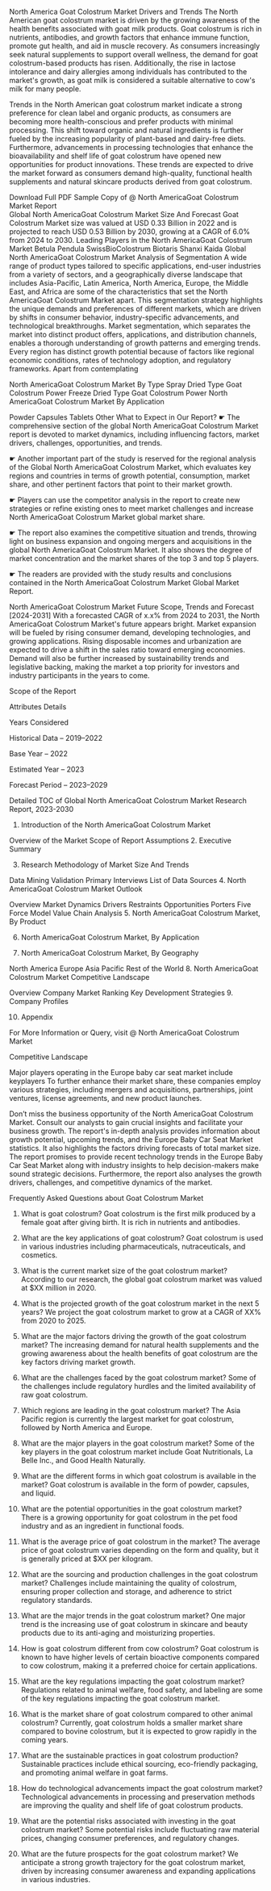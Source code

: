 North America Goat Colostrum Market Drivers and Trends
The North American goat colostrum market is driven by the growing awareness of the health benefits associated with goat milk products. Goat colostrum is rich in nutrients, antibodies, and growth factors that enhance immune function, promote gut health, and aid in muscle recovery. As consumers increasingly seek natural supplements to support overall wellness, the demand for goat colostrum-based products has risen. Additionally, the rise in lactose intolerance and dairy allergies among individuals has contributed to the market's growth, as goat milk is considered a suitable alternative to cow's milk for many people.

Trends in the North American goat colostrum market indicate a strong preference for clean label and organic products, as consumers are becoming more health-conscious and prefer products with minimal processing. This shift toward organic and natural ingredients is further fueled by the increasing popularity of plant-based and dairy-free diets. Furthermore, advancements in processing technologies that enhance the bioavailability and shelf life of goat colostrum have opened new opportunities for product innovations. These trends are expected to drive the market forward as consumers demand high-quality, functional health supplements and natural skincare products derived from goat colostrum.

Download Full PDF Sample Copy of @ North AmericaGoat Colostrum Market Report  
Global North AmericaGoat Colostrum Market Size And Forecast
Goat Colostrum Market size was valued at USD 0.33 Billion in 2022 and is projected to reach USD 0.53 Billion by 2030, growing at a CAGR of 6.0% from 2024 to 2030.
Leading Players in the North AmericaGoat Colostrum Market
Betula Pendula
SwissBioColostrum
Biotaris
Shanxi Kaida
Global North AmericaGoat Colostrum Market Analysis of Segmentation
A wide range of product types tailored to specific applications, end-user industries from a variety of sectors, and a geographically diverse landscape that includes Asia-Pacific, Latin America, North America, Europe, the Middle East, and Africa are some of the characteristics that set the North AmericaGoat Colostrum Market apart. This segmentation strategy highlights the unique demands and preferences of different markets, which are driven by shifts in consumer behavior, industry-specific advancements, and technological breakthroughs. Market segmentation, which separates the market into distinct product offers, applications, and distribution channels, enables a thorough understanding of growth patterns and emerging trends. Every region has distinct growth potential because of factors like regional economic conditions, rates of technology adoption, and regulatory frameworks. Apart from contemplating

North AmericaGoat Colostrum Market By Type
Spray Dried Type Goat Colostrum Power
Freeze Dried Type Goat Colostrum Power
North AmericaGoat Colostrum Market By Application

Powder
Capsules
Tablets
Other
What to Expect in Our Report?
☛ The comprehensive section of the global North AmericaGoat Colostrum Market report is devoted to market dynamics, including influencing factors, market drivers, challenges, opportunities, and trends.

☛ Another important part of the study is reserved for the regional analysis of the Global North AmericaGoat Colostrum Market, which evaluates key regions and countries in terms of growth potential, consumption, market share, and other pertinent factors that point to their market growth.

☛ Players can use the competitor analysis in the report to create new strategies or refine existing ones to meet market challenges and increase North AmericaGoat Colostrum Market global market share.

☛ The report also examines the competitive situation and trends, throwing light on business expansion and ongoing mergers and acquisitions in the global North AmericaGoat Colostrum Market. It also shows the degree of market concentration and the market shares of the top 3 and top 5 players.

☛ The readers are provided with the study results and conclusions contained in the North AmericaGoat Colostrum Market Global Market Report.

North AmericaGoat Colostrum Market Future Scope, Trends and Forecast [2024-2031]
With a forecasted CAGR of x.x% from 2024 to 2031, the North AmericaGoat Colostrum Market's future appears bright. Market expansion will be fueled by rising consumer demand, developing technologies, and growing applications. Rising disposable incomes and urbanization are expected to drive a shift in the sales ratio toward emerging economies. Demand will also be further increased by sustainability trends and legislative backing, making the market a top priority for investors and industry participants in the years to come.

Scope of the Report

Attributes Details

Years Considered

Historical Data – 2019–2022

Base Year – 2022

Estimated Year – 2023

Forecast Period – 2023–2029

Detailed TOC of Global North AmericaGoat Colostrum Market Research Report, 2023-2030
1. Introduction of the North AmericaGoat Colostrum Market

Overview of the Market
Scope of Report
Assumptions
2. Executive Summary

3. Research Methodology of Market Size And Trends

Data Mining
Validation
Primary Interviews
List of Data Sources
4. North AmericaGoat Colostrum Market Outlook

Overview
Market Dynamics
Drivers
Restraints
Opportunities
Porters Five Force Model
Value Chain Analysis
5. North AmericaGoat Colostrum Market, By Product

6. North AmericaGoat Colostrum Market, By Application

7. North AmericaGoat Colostrum Market, By Geography

North America
Europe
Asia Pacific
Rest of the World
8. North AmericaGoat Colostrum Market Competitive Landscape

Overview
Company Market Ranking
Key Development Strategies
9. Company Profiles

10. Appendix

For More Information or Query, visit @ North AmericaGoat Colostrum Market

Competitive Landscape

Major players operating in the Europe baby car seat market include keyplayers To further enhance their market share, these companies employ various strategies, including mergers and acquisitions, partnerships, joint ventures, license agreements, and new product launches.

Don’t miss the business opportunity of the North AmericaGoat Colostrum Market. Consult our analysts to gain crucial insights and facilitate your business growth.
The report's in-depth analysis provides information about growth potential, upcoming trends, and the Europe Baby Car Seat Market statistics. It also highlights the factors driving forecasts of total market size. The report promises to provide recent technology trends in the Europe Baby Car Seat Market along with industry insights to help decision-makers make sound strategic decisions. Furthermore, the report also analyses the growth drivers, challenges, and competitive dynamics of the market.

Frequently Asked Questions about Goat Colostrum Market
1. What is goat colostrum?
Goat colostrum is the first milk produced by a female goat after giving birth. It is rich in nutrients and antibodies.

2. What are the key applications of goat colostrum?
Goat colostrum is used in various industries including pharmaceuticals, nutraceuticals, and cosmetics.

3. What is the current market size of the goat colostrum market?
According to our research, the global goat colostrum market was valued at $XX million in 2020.

4. What is the projected growth of the goat colostrum market in the next 5 years?
We project the goat colostrum market to grow at a CAGR of XX% from 2020 to 2025.

5. What are the major factors driving the growth of the goat colostrum market?
The increasing demand for natural health supplements and the growing awareness about the health benefits of goat colostrum are the key factors driving market growth.

6. What are the challenges faced by the goat colostrum market?
Some of the challenges include regulatory hurdles and the limited availability of raw goat colostrum.

7. Which regions are leading in the goat colostrum market?
The Asia Pacific region is currently the largest market for goat colostrum, followed by North America and Europe.

8. What are the major players in the goat colostrum market?
Some of the key players in the goat colostrum market include Goat Nutritionals, La Belle Inc., and Good Health Naturally.

9. What are the different forms in which goat colostrum is available in the market?
Goat colostrum is available in the form of powder, capsules, and liquid.

10. What are the potential opportunities in the goat colostrum market?
There is a growing opportunity for goat colostrum in the pet food industry and as an ingredient in functional foods.

11. What is the average price of goat colostrum in the market?
The average price of goat colostrum varies depending on the form and quality, but it is generally priced at $XX per kilogram.

12. What are the sourcing and production challenges in the goat colostrum market?
Challenges include maintaining the quality of colostrum, ensuring proper collection and storage, and adherence to strict regulatory standards.

13. What are the major trends in the goat colostrum market?
One major trend is the increasing use of goat colostrum in skincare and beauty products due to its anti-aging and moisturizing properties.

14. How is goat colostrum different from cow colostrum?
Goat colostrum is known to have higher levels of certain bioactive components compared to cow colostrum, making it a preferred choice for certain applications.

15. What are the key regulations impacting the goat colostrum market?
Regulations related to animal welfare, food safety, and labeling are some of the key regulations impacting the goat colostrum market.

16. What is the market share of goat colostrum compared to other animal colostrum?
Currently, goat colostrum holds a smaller market share compared to bovine colostrum, but it is expected to grow rapidly in the coming years.

17. What are the sustainable practices in goat colostrum production?
Sustainable practices include ethical sourcing, eco-friendly packaging, and promoting animal welfare in goat farms.

18. How do technological advancements impact the goat colostrum market?
Technological advancements in processing and preservation methods are improving the quality and shelf life of goat colostrum products.

19. What are the potential risks associated with investing in the goat colostrum market?
Some potential risks include fluctuating raw material prices, changing consumer preferences, and regulatory changes.

20. What are the future prospects for the goat colostrum market?
We anticipate a strong growth trajectory for the goat colostrum market, driven by increasing consumer awareness and expanding applications in various industries.
